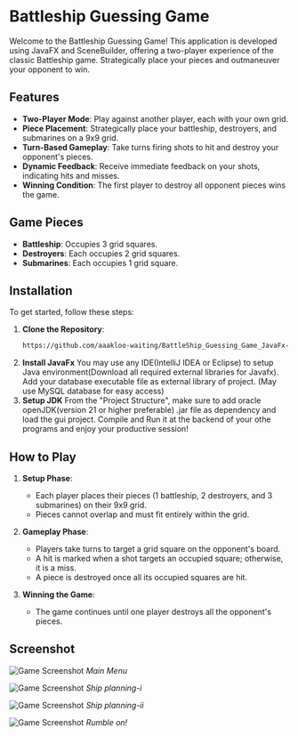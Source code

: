 # Battleship Guessing Game

Welcome to the Battleship Guessing Game! This application is developed using JavaFX and SceneBuilder, offering a two-player experience of the classic Battleship game. Strategically place your pieces and outmaneuver your opponent to win.

## Features

- **Two-Player Mode**: Play against another player, each with your own grid.
- **Piece Placement**: Strategically place your battleship, destroyers, and submarines on a 9x9 grid.
- **Turn-Based Gameplay**: Take turns firing shots to hit and destroy your opponent's pieces.
- **Dynamic Feedback**: Receive immediate feedback on your shots, indicating hits and misses.
- **Winning Condition**: The first player to destroy all opponent pieces wins the game.

## Game Pieces

- **Battleship**: Occupies 3 grid squares.
- **Destroyers**: Each occupies 2 grid squares.
- **Submarines**: Each occupies 1 grid square.

## Installation

To get started, follow these steps:

1. **Clone the Repository**:
   ```bash
   https://github.com/aaakloo-waiting/BattleShip_Guessing_Game_JavaFx-.git
2. **Install JavaFx**
   You may use any IDE(IntelliJ IDEA or Eclipse) to setup Java environment(Download all required external libraries for Javafx). Add your database executable file as external library of project. (May use MySQL database for easy access)
3. **Setup JDK**
   From the "Project Structure", make sure to add oracle openJDK(version 21 or higher preferable) .jar file as dependency and load the gui project. Compile and Run it at the backend of your othe programs and enjoy your productive session!

## How to Play

1. **Setup Phase**:
   - Each player places their pieces (1 battleship, 2 destroyers, and 3 submarines) on their 9x9 grid.
   - Pieces cannot overlap and must fit entirely within the grid.

2. **Gameplay Phase**:
   - Players take turns to target a grid square on the opponent's board.
   - A hit is marked when a shot targets an occupied square; otherwise, it is a miss.
   - A piece is destroyed once all its occupied squares are hit.

3. **Winning the Game**:
   - The game continues until one player destroys all the opponent's pieces.

## Screenshot
![Game Screenshot](Battleship_Destroyer_(2_player_strategic_game)/src/main/resources/Home_Window.png)
*Main Menu*

![Game Screenshot](Battleship_Destroyer_(2_player_strategic_game)/src/main/resources/player_blue_planning.png)
*Ship planning-i*

![Game Screenshot](Battleship_Destroyer_(2_player_strategic_game)/src/main/resources/player_red_planning.png)
*Ship planning-ii*

![Game Screenshot](Battleship_Destroyer_(2_player_strategic_game)/src/main/resources/rumble.png)
*Rumble on!*
